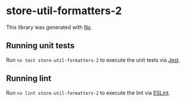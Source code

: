 # store-util-formatters-2

This library was generated with [Nx](https://nx.dev).

## Running unit tests

Run `nx test store-util-formatters-2` to execute the unit tests via [Jest](https://jestjs.io).

## Running lint

Run `nx lint store-util-formatters-2` to execute the lint via [ESLint](https://eslint.org/).

